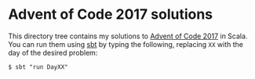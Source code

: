 # Advent of Code 2017 solutions

This directory tree contains my solutions to [Advent of Code
2017][advent-of-code-2017] in Scala. You can run them using [sbt][sbt] by typing
the following, replacing `XX` with the day of the desired problem:

```
$ sbt "run DayXX"
```

[advent-of-code-2017]: https://adventofcode.com/2017
[sbt]: https://www.scala-sbt.org/
